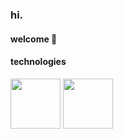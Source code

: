 ### hi.

#### welcome 🦭

#### technologies
<img src="https://cdn.jsdelivr.net/gh/devicons/devicon@latest/icons/cypressio/cypressio-original-wordmark.svg" width="80" height="80" />
<img src="https://cdn.jsdelivr.net/gh/devicons/devicon@latest/icons/javascript/javascript-original.svg" width="80" height="80" />
